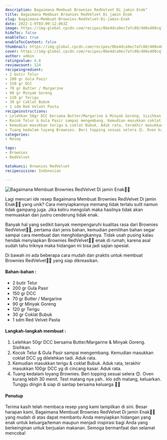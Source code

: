 ```yaml
---
description: Bagaimana Membuat Brownies RedVelvet Di jamin Enak"
title: Bagaimana Membuat Brownies RedVelvet Di jamin Enak
slug: Bagaimana-Membuat-Brownies-RedVelvet-Di-jamin-Enak
date: 2022-1-9T03:09:12.063Z
image: https://img-global.cpcdn.com/recipes/0be4dca9ec7afc80/400x400cq70/photo.jpg
hideToc: false
enableToc: true
enableTocContent: false
thumbnail: https://img-global.cpcdn.com/recipes/0be4dca9ec7afc80/400x400cq70/photo.jpg
cover: https://img-global.cpcdn.com/recipes/0be4dca9ec7afc80/400x400cq70/photo.jpg
author: admin
ratingvalue: 4.8
reviewcount: 124
recipeingredient:
- 2 butir Telur
- 200 gr Gula Pasir
- 150 gr DCC
- 70 gr Butter / Margarine
- 90 gr Minyak Goreng
- 120 gr Terigu
- 30 gr Coklat Bubuk
- 1 sdm Red Velvet Pasta
recipeinstructions:
- Lelehkan 50gr DCC bersama Butter/Margarine & Minyak Goreng. Sisihkan.
- Kocok Telur & Gula Pasir sampai mengembang. Kemudian masukkan coklat DCC yg dilelehkan tadi. Aduk rata.
- Kemudian masukkan terigu & coklat Bubuk. Aduk rata, terakhir masukkan 100gr DCC yg di cincang kasar. Aduk rata.
- Tuang kedalam loyang Brownies. Beri topping sesuai selera 😊. Oven kurang lebih 30 menit. Test matang nya yah.. klo sdh matang, keluarkan. Tunggu dingin & siap di santap bersama keluarga 🤗😊
categories:
- Resep

tags:
- Brownies
- RedVelvet

katakunci: Brownies RedVelvet
recipecuisine: Indonesian

---
```


![Bagaimana Membuat Brownies RedVelvet Di jamin Enak👩‍🍳](https://img-global.cpcdn.com/recipes/0be4dca9ec7afc80/400x400cq70/photo.jpg)

Lagi mencari ide resep Bagaimana Membuat Brownies RedVelvet Di jamin Enak👩‍🍳 yang unik? Cara menyiapkannya memang tidak terlalu sulit namun tidak gampang juga. Jika keliru mengolah maka hasilnya tidak akan memuaskan dan justru cenderung tidak enak.

Banyak hal yang sedikit banyak mempengaruhi kualitas rasa dari Brownies RedVelvet👩‍🍳, pertama dari jenis bahan, kemudian pemilihan bahan segar sampai cara membuat dan menghidangkannya. Tidak usah pusing kalau hendak menyiapkan Brownies RedVelvet👩‍🍳 enak di rumah, karena asal sudah tahu triknya maka hidangan ini bisa jadi sajian spesial.

Di bawah ini ada beberapa cara mudah dan praktis untuk membuat Brownies RedVelvet👩‍🍳 yang siap dikreasikan.

<!--inarticleads1-->

#### Bahan-bahan :

- 2 butir Telur
- 200 gr Gula Pasir
- 150 gr DCC
- 70 gr Butter / Margarine
- 90 gr Minyak Goreng
- 120 gr Terigu
- 30 gr Coklat Bubuk
- 1 sdm Red Velvet Pasta

<!--inarticleads2-->

#### Langkah-langkah membuat :

1. Lelehkan 50gr DCC bersama Butter/Margarine & Minyak Goreng. Sisihkan.
1. Kocok Telur & Gula Pasir sampai mengembang. Kemudian masukkan coklat DCC yg dilelehkan tadi. Aduk rata.
1. Kemudian masukkan terigu & coklat Bubuk. Aduk rata, terakhir masukkan 100gr DCC yg di cincang kasar. Aduk rata.
1. Tuang kedalam loyang Brownies. Beri topping sesuai selera 😊. Oven kurang lebih 30 menit. Test matang nya yah.. klo sdh matang, keluarkan. Tunggu dingin & siap di santap bersama keluarga 🤗😊

#### Penutup

Terima kasih telah membaca resep yang kami tampilkan di sini. Besar harapan kami, Bagaimana Membuat Brownies RedVelvet Di jamin Enak👩‍🍳 yang mudah di atas dapat membantu Anda menyiapkan hidangan yang enak untuk keluarga/teman maupun menjadi inspirasi bagi Anda yang berkeinginan untuk berjualan makanan. Semoga bermanfaat dan selamat mencoba!
